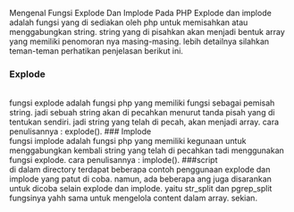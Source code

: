 Mengenal Fungsi Explode Dan Implode Pada PHP
Explode dan implode adalah fungsi yang di sediakan oleh php untuk memisahkan atau menggabungkan string. string yang di pisahkan akan menjadi bentuk array yang memiliki penomoran nya masing-masing. lebih detailnya silahkan teman-teman perhatikan penjelasan berikut ini.</p>

### Explode
<br>
 fungsi explode adalah fungsi php yang memiliki fungsi sebagai pemisah string. jadi sebuah string akan di pecahkan menurut tanda pisah yang di tentukan sendiri. jadi string yang telah di pecah, akan menjadi array. cara penulisannya : explode().
### Implode
<br>
 fungsi implode adalah fungsi php yang memiliki kegunaan untuk menggabungkan kembali string yang telah di pecahkan tadi menggunakan fungsi explode. cara penulisannya : implode().
###script
<br>
di dalam directory terdapat beberapa contoh penggunaan explode dan implode yang patut di coba.
namun, ada beberapa ang juga disarankan untuk dicoba selain explode dan implode. yaitu str_split dan pgrep_split fungsinya yahh sama untuk mengelola content dalam array.
sekian.
